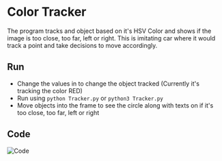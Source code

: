 # Color Tracker

The program tracks and object based on it's HSV Color and shows if the image is too close, too far, left or right. This is imitating car where it would track a point and take decisions to move accordingly.

## Run

- Change the values in to change the object tracked (Currently it's tracking the color RED)
- Run using `python Tracker.py` or `python3 Tracker.py`
- Move objects into the frame to see the circle along with texts on if it's too close, too far, left or right

## Code

![Code](https://i.imgur.com/inDTgEv.png)
